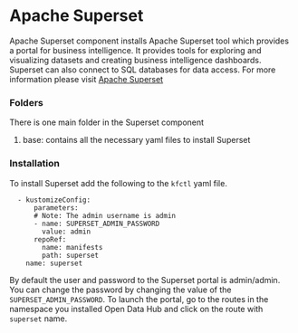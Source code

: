 # Apache Superset

Apache Superset component installs Apache Superset tool which provides a portal for business intelligence. It provides tools for exploring and visualizing datasets and creating business intelligence dashboards. Superset can also connect to SQL databases for data access. For more information please visit [Apache Superset](https://superset.incubator.apache.org/)  
 
### Folders
There is one main folder in the Superset component
1. base: contains all the necessary yaml files to install Superset



### Installation
To install Superset add the following to the `kfctl` yaml file.

```
  - kustomizeConfig:
      parameters:
      # Note: The admin username is admin
      - name: SUPERSET_ADMIN_PASSWORD
        value: admin
      repoRef:
        name: manifests
        path: superset
    name: superset
```

By default the user and password to the Superset portal is admin/admin. You can change the password by changing the value of the `SUPERSET_ADMIN_PASSWORD`. To launch the portal, go to the routes in the namespace you installed Open Data Hub and click on the route with `superset` name.
